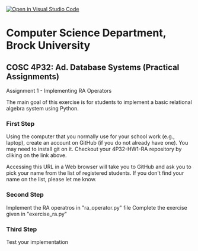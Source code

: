 [![Open in Visual Studio Code](https://classroom.github.com/assets/open-in-vscode-718a45dd9cf7e7f842a935f5ebbe5719a5e09af4491e668f4dbf3b35d5cca122.svg)](https://classroom.github.com/online_ide?assignment_repo_id=11801223&assignment_repo_type=AssignmentRepo)
# Computer Science Department, Brock University 
## COSC 4P32: Ad. Database Systems (Practical Assignments)

Assignment 1 - Implementing RA Operators

The main goal of this exercise is for students to implement a basic relational algebra system using Python.

### First Step

Using the computer that you normally use for your school work (e.g., laptop), create an account on GitHub (if you do not already have one). 
You may need to install git on it. Checkout your 4P32-HW1-RA repository by cliking on the link above. 

Accessing this URL in a Web browser will take you to GitHub and ask you to pick your name from the list of registered students. If you don't find your name on the list, please let me know.

### Second Step

Implement the RA operatros in "ra_operator.py" file
Complete the exercise given in "exercise_ra.py"


### Third Step

Test your implementation